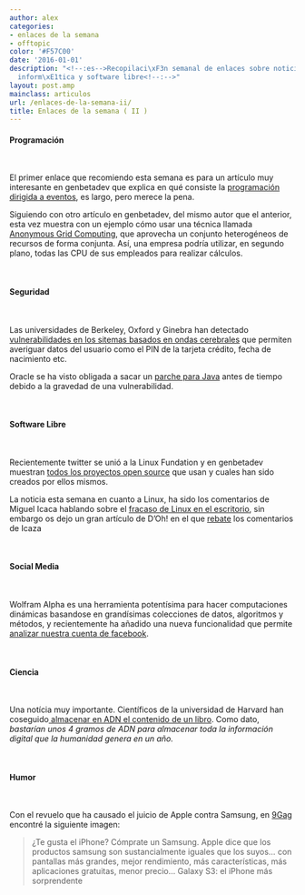 ```yaml
---
author: alex
categories:
- enlaces de la semana
- offtopic
color: '#F57C00'
date: '2016-01-01'
description: "<!--:es-->Recopilaci\xF3n semanal de enlaces sobre noticias de la tecnolog\xEDa,
  inform\xE1tica y software libre<!--:-->"
layout: post.amp
mainclass: articulos
url: /enlaces-de-la-semana-ii/
title: Enlaces de la semana ( II )
---
```


#### Programación

&nbsp;

El primer enlace que recomiendo esta semana es para un artículo muy interesante en genbetadev que explica en qué consiste la <a href="http://www.genbetadev.com/metodologias-de-programacion/impossible-programming" target="_blank">programación dirigida a eventos</a>, es largo, pero merece la pena.

Siguiendo con otro artículo en genbetadev, del mismo autor que el anterior, esta vez muestra con un ejemplo cómo usar una técnica llamada <a href="http://www.genbetadev.com/desarrollo-web/anonymous-grid-computing" target="_blank">Anonymous Grid Computing</a>, que aprovecha un conjunto heterogéneos de recursos de forma conjunta. Así, una empresa podría utilizar, en segundo plano, todas las CPU de sus empleados para realizar cálculos.

&nbsp;

#### Seguridad

&nbsp;

Las universidades de Berkeley, Oxford y Ginebra han detectado <a href="http://alt1040.com/2012/08/ondas-cerebrales-informacion-personal" target="_blank">vulnerabilidades en los sitemas basados en ondas cerebrales</a> que permiten averiguar datos del usuario como el PIN de la tarjeta crédito, fecha de nacimiento etc.

Oracle se ha visto obligada a sacar un <a href="http://muyseguridad.net/2012/08/31/oracle-publica-parche-para-java-actualizacion-obligatoria/" target="_blank">parche para Java</a> antes de tiempo debido a la gravedad de una vulnerabilidad.

&nbsp;

#### Software Libre

&nbsp;

Recientemente twitter se unió a la Linux Fundation y en genbetadev muestran <a href="http://www.genbetadev.com/herramientas/la-tecnologia-open-source-usada-y-desarrollada-por-twitter" target="_blank">todos los proyectos open source</a> que usan y cuales han sido creados por ellos mismos.

La noticia esta semana en cuanto a Linux, ha sido los comentarios de Miguel Icaca hablando sobre el <a href="http://www.genbeta.com/linux/miguel-de-icaza-linux-ha-fracasado-en-el-escritorio" target="_blank">fracaso de Linux en el escritorio</a>, sin embargo os dejo un gran artículo de D&#8217;Oh! en el que <a href="http://diegocg.blogspot.com.es/2012/09/lo-que-no-mato-linux-en-el-escritorio.html" target="_blank">rebate</a> los comentarios de Icaza

&nbsp;

#### Social Media

&nbsp;

Wolfram Alpha es una herramienta potentísima para hacer computaciones dinámicas basandose en grandísimas colecciones de datos, algoritmos y métodos, y recientemente ha añadido una nueva funcionalidad que permite <a href="http://www.genbeta.com/redes-sociales/analiza-tu-cuenta-de-facebook-con-wolfram-alpha" target="_blank">analizar nuestra cuenta de facebook</a>.

&nbsp;

#### Ciencia

&nbsp;

Una notícia muy importante. Científicos de la universidad de Harvard han coseguido<a href="http://noticiasdelaciencia.com/not/5047/almacenan_en_adn_el_contenido_de_un_libro" target="_blank"> almacenar en ADN el contenido de un libro</a>. Como dato, *bastarían unos 4 gramos de ADN para almacenar toda la información digital que la humanidad genera en un año.*

&nbsp;

#### Humor

&nbsp;

Con el revuelo que ha causado el juicio de Apple contra Samsung, en <a href="/humor/" target="_blank">9Gag</a> encontré la siguiente imagen:

<p >
<a href="/img/2012/09/5220021_700b1.jpg" target="_blank"><amp-img on="tap:lightbox1" role="button" tabindex="0" layout="responsive" title="Apple vs Samsung" src="/img/2012/09/5220021_700b1.jpg" alt="" width="700px" height="383px" /></a>
</p>

> ¿Te gusta el iPhone? Cómprate un Samsung. Apple dice que los productos samsung son sustancialmente iguales que los suyos&#8230; con pantallas más grandes, mejor rendimiento, más características, más aplicaciones gratuitas, menor precio&#8230; Galaxy S3: el iPhone más sorprendente

